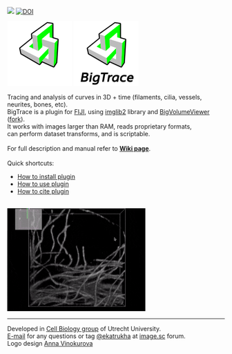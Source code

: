 [![](https://github.com/ekatrukha/bigtrace/actions/workflows/build-main.yml/badge.svg)](https://github.com/ekatrukha/bigtrace/actions/workflows/build-main.yml) [![DOI](https://zenodo.org/badge/399050064.svg)](https://doi.org/10.5281/zenodo.15847258)

[![logo](./logo/bigtrace_logo_dark_150.png)](https://github.com/ekatrukha/BigTrace#gh-dark-mode-only)
[![logo](./logo/bigtrace_logo_light_150.png)](https://github.com/ekatrukha/BigTrace#gh-light-mode-only)

Tracing and analysis of curves in 3D + time (filaments, cilia, vessels, neurites, bones, etc).  
BigTrace is a plugin for [FIJI](https://fiji.sc/), using [imglib2](https://imagej.net/libs/imglib2/) library and [BigVolumeViewer](https://forum.image.sc/t/bigvolumeviewer-tech-demo/12104) ([fork](https://github.com/ekatrukha/bvv-playground)).  
It works with images larger than RAM, reads proprietary formats,  
can perform dataset transforms, and is scriptable.  
<br />
For full description and manual refer to <a href="https://github.com/ekatrukha/BigTrace/wiki"><strong>Wiki page</strong></a>.  
<br />
Quick shortcuts:
<ul>
<li> <a href="https://github.com/ekatrukha/BigTrace/wiki/How-to-install-plugin">How to install plugin</a></li>
<li> <a href="https://github.com/ekatrukha/BigTrace/wiki/How-to-use-plugin">How to use plugin</a></li>
<li> <a href="https://github.com/ekatrukha/BigTrace/wiki/How-to-cite-plugin%3F">How to cite plugin</a></li>
</ul>
<br />
<img src="https://github.com/ekatrukha/BigTrace/blob/main/logo/bigtrace_example.gif" /> 

----------

Developed in <a href='http://cellbiology.science.uu.nl/'>Cell Biology group</a> of Utrecht University.  
<a href="mailto:katpyxa@gmail.com">E-mail</a> for any questions or tag <a href="https://forum.image.sc/u/ekatrukha/summary">@ekatrukha</a> at <a href="https://forum.image.sc/">image.sc</a> forum.  
Logo design [Anna Vinokurova](https://www.behance.net/bozax)
